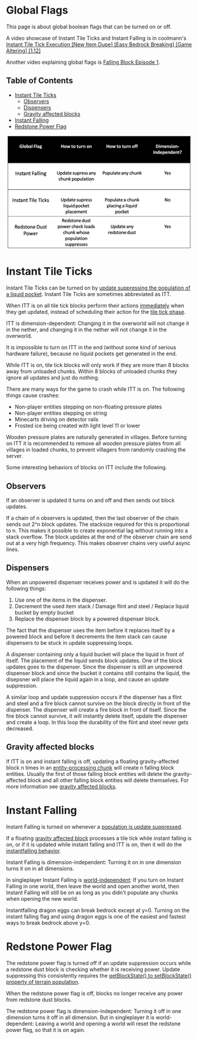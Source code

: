 # Global Flags

This page is about global boolean flags that can be turned on or off.

A video showcase of Instant Tile Ticks and Instant Falling is in coolmann's [Instant Tile Tick Execution \[New Item Dupe\] \[Easy Bedrock Breaking\] \[Game Altering\] \[1.12\]](https://www.youtube.com/watch?v=hViDrnDCIwc)

Another video explaining global flags is [Falling Block Episode 1](https://www.youtube.com/watch?v=KU3lN1IUhuE).

## Table of Contents

- [Instant Tile Ticks](#instant-tile-ticks)
  * [Observers](#observers)
  * [Dispensers](#dispensers)
  * [Gravity affected blocks](#gravity-affected-blocks)
- [Instant Falling](#instant-falling)
- [Redstone Power Flag](#redstone-power-flag)


![global flags](../images/GlobalFlags.png)


# Instant Tile Ticks
Instant Tile Ticks can be turned on by [update suppressing the population of a liquid pocket](chunk/population.md#instant-tile-ticks).
Instant Tile Ticks are sometimes abbreviated as ITT.

When ITT is on all tile tick blocks perform their actions [immediately](tick-phases.md#immediate-updates) when they get updated, instead of scheduling their action for the [tile tick phase](tickphases.md#tile-ticks).

ITT is dimension-dependent: Changing it in the overworld will not change it in the nether, and changing it in the nether will not change it in the overworld.

It is impossible to turn on ITT in the end (without some kind of serious hardware failure), because no liquid pockets get generated in the end.

While ITT is on, tile tick blocks will only work if they are more than 8 blocks away from unloaded chunks. Within 8 blocks of unloaded chunks they ignore all updates and just do nothing.

There are many ways for the game to crash while ITT is on. The following things cause crashes:

- Non-player entities stepping on non-floating pressure plates
- Non-player entities stepping on string
- Minecarts driving on detector rails
- Frosted ice being created with light level 11 or lower

Wooden pressure plates are naturally generated in villages.
Before turning on ITT it is recommended to remove all wooden pressure plates from all villages in loaded chunks, to prevent villagers from randomly crashing the server.

Some interesting behaviors of blocks on ITT include the following.

## Observers
If an observer is updated it turns on and off and then sends out block updates.

If a chain of n observers is updated, then the last observer of the chain sends out 2^n block updates.
The stacksize required for this is proportional to n.
This makes it possible to create exponential lag without running into a stack overflow.
The block updates at the end of the observer chain are send out at a very high frequency.
This makes observer chains very useful async lines.

## Dispensers
When an unpowered dispenser receives power and is updated it will do the following things:
1. Use one of the items in the dispenser.
2. Decrement the used item stack / Damage flint and steel / Replace liquid bucket by empty bucket
3. Replace the dispenser block by a powered dispenser block.

The fact that the dispenser uses the item before it replaces itself by a powered block and before it decrements the item stack can cause dispensers to be stuck in update suppressing loops.

A dispenser containing only a liquid bucket will place the liquid in front of itself. The placement of the liquid sends block updates. One of the block updates goes to the dispenser.
Since the dispenser is still an unpowered dispenser block and since the bucket it contains still contains the liquid, the disepsner will place the liquid again in a loop, and cause an update suppression.

A similar loop and update suppression occurs if the dispenser has a flint and steel and a fire block cannot survive on the block directly in front of the dispenser.
The dispenser will create a fire block in front of itself. Since the fire block cannot survive, it will instantly delete itself, update the dispenser and create a loop.
In this loop the durability of the flint and steel never gets decreased.

## Gravity affected blocks
If ITT is on and instant falling is off, updating a floating gravity-affected block n times in an [entity-processing chunk](chunk/chunk.md#entity-processing) will create n falling block entities.
Usually the first of those falling block entities will delete the gravity-affected block and all other falling block entities will delete themselves.
For more information see [gravity affected blocks](falling-block/gravity-affected-block.md).

# Instant Falling
Instant Falling is turned on whenever a [population is update suppressed](chunk/population.md#instant-falling).

If a floating [gravity affected block](falling-block/gravity-affected-block.md) processes a tile tick while instant falling is on, or if it is updated while instant falling and ITT is on, then it will do the [instantfalling behavior](falling-block/gravity-affected-block.md#instantfalling-behavior).

Instant Falling is dimension-independent: Turning it on in one dimension turns it on in all dimensions.

In singleplayer Instant Falling is [world-independent](https://www.youtube.com/watch?v=Knrw6-AMPSQ): If you turn on Instant Falling in one world, then leave the world and open another world, then Instant Falling will still be on as long as you didn't populate any chunks when opening the new world.

Instantfalling dragon eggs can break bedrock except at y=0. Turning on the instant falling flag and using dragon eggs is one of the easiest and fastest ways to break bedrock above y=0.

# Redstone Power Flag
The redstone power flag is turned off if an update suppression occurs while a redstone dust block is checking whether it is receiving power.
Update suppressing this consistently requires the [getBlockState() to setBlockState() property of terrain population](chunk/population.md#redstone-power-suppression).

When the redstone power flag is off, blocks no longer receive any power from redstone dust blocks.

The redstone power flag is dimension-independent: Turning it off in one dimension turns it off in all dimension.
But in singleplayer it is world-dependent: Leaving a world and opening a world will reset the redstone power flag, so that it is on again.
